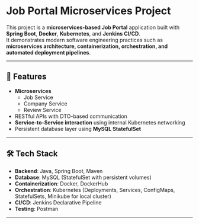 # Job Portal Microservices Project

This project is a **microservices-based Job Portal** application built with **Spring Boot**, **Docker**, **Kubernetes**, and **Jenkins CI/CD**.  
It demonstrates modern software engineering practices such as **microservices architecture, containerization, orchestration, and automated deployment pipelines**.

---

## 🚀 Features

- **Microservices**
  - Job Service
  - Company Service
  - Review Service
- RESTful APIs with DTO-based communication
- **Service-to-Service interaction** using internal Kubernetes networking
- Persistent database layer using **MySQL StatefulSet**

---

## 🛠️ Tech Stack

- **Backend**: Java, Spring Boot, Maven  
- **Database**: MySQL (StatefulSet with persistent volumes)  
- **Containerization**: Docker, DockerHub  
- **Orchestration**: Kubernetes (Deployments, Services, ConfigMaps, StatefulSets, Minikube for local cluster)  
- **CI/CD**: Jenkins Declarative Pipeline  
- **Testing**: Postman  

---
